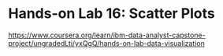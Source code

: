 # Hands-on Lab 16: Scatter Plots

https://www.coursera.org/learn/ibm-data-analyst-capstone-project/ungradedLti/yxQgQ/hands-on-lab-data-visualization